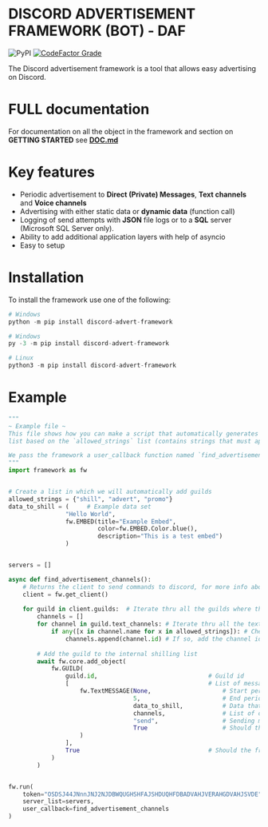 #  **DISCORD ADVERTISEMENT FRAMEWORK (BOT) - DAF**
![PyPI](https://img.shields.io/pypi/v/discord-advert-framework?color=green&style=for-the-badge)
[![CodeFactor Grade](https://img.shields.io/codefactor/grade/github/davidhozic/discord-advertisement-framework?style=for-the-badge)](https://www.codefactor.io/repository/github/davidhozic/discord-advertisement-framework)

The Discord advertisement framework is a tool that allows easy advertising on Discord.

# **FULL documentation**
For documentation on all the object in the framework and section on **GETTING STARTED** see **[DOC.md](https://github.com/davidhozic/discord-advertisement-framework/blob/master/DOC.md)**

# **Key features**
- Periodic advertisement to **Direct (Private) Messages**, **Text channels** and **Voice channels**
- Advertising with either static data or **dynamic data** (function call)
- Logging of send attempts with **JSON** file logs or to a **SQL** server (Microsoft SQL Server only).
- Ability to add additional application layers with help of asyncio
- Easy to setup


# **Installation**
To install the framework use one of the following:
```py
# Windows
python -m pip install discord-advert-framework
```
```py
# Windows
py -3 -m pip install discord-advert-framework
```
```py
# Linux
python3 -m pip install discord-advert-framework
```

# **Example**
```py
"""
~ Example file ~
This file shows how you can make a script that automatically generates the server
list based on the `allowed_strings` list (contains strings that must appear in the channel name we want to shill into).

We pass the framework a user_callback function named `find_advertisement_channels` which autofills the servers list with GUILD objects.
"""
import framework as fw


# Create a list in which we will automatically add guilds
allowed_strings = {"shill", "advert", "promo"}
data_to_shill = (     # Example data set
                "Hello World", 
                fw.EMBED(title="Example Embed",
                         color=fw.EMBED.Color.blue(),
                         description="This is a test embed")
                )


servers = []

async def find_advertisement_channels():
    # Returns the client to send commands to discord, for more info about client see https://docs.pycord.dev/en/master/api.html?highlight=discord%20client#discord.Client
    client = fw.get_client()  
    
    for guild in client.guilds:  # Iterate thru all the guilds where the bot is in
        channels = []
        for channel in guild.text_channels: # Iterate thru all the text channels in the guild
            if any([x in channel.name for x in allowed_strings]): # Check if any of the strings in allowed_strings are in the channel name
                channels.append(channel.id) # If so, add the channel id to the list
        
        # Add the guild to the internal shilling list
        await fw.core.add_object(   
            fw.GUILD(
                guild.id,                               # Guild id
                [                                       # List of messages
                    fw.TextMESSAGE(None,                    # Start period
                                   5,                       # End period
                                   data_to_shill,           # Data that will be sent
                                   channels,                # List of channels to send the message to            
                                   "send",                  # Sending moode (send, edit, clear-send)
                                   True                     # Should the message be sent immediately after adding it to the list
                    )                                   
                ],
                True                                    # Should the framework generate a log of sent messages for this guild
            )
        )


fw.run(
    token="OSDSJ44JNnnJNJ2NJDBWQUGHSHFAJSHDUQHFDBADVAHJVERAHGDVAHJSVDE",   # Example token
    server_list=servers,
    user_callback=find_advertisement_channels
)
```
